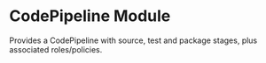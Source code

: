 # CodePipeline Module

Provides a CodePipeline with source, test and package stages, plus associated roles/policies.